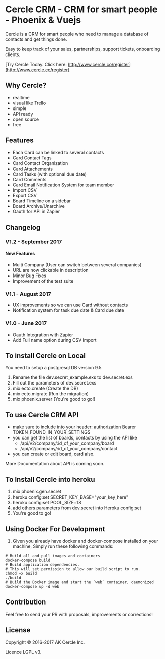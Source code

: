 # Cercle CRM - CRM for smart people - Phoenix & Vuejs 

Cercle is a CRM for smart people who need to manage a database of contacts and get things done.

Easy to keep track of your sales, partnerships, support tickets, onboarding clients. 

[Try Cercle Today. Click here: http://www.cercle.co/register](http://www.cercle.co/register)

## Why Cercle?
- realtime
- visual like Trello
- simple
- API ready
- open source
- free

## Features
- Each Card can be linked to several contacts
- Card Contact Tags
- Card Contact Organization
- Card Attachements
- Card Tasks (with optional due date)
- Card Comments
- Card Email Notification System for team member
- Import CSV
- Export CSV 
- Board Timeline on a sidebar
- Board Archive/Unarchive
- Oauth for API in Zapier


## Changelog

### V1.2 - September 2017
#### New Features
- Multi Company (User can switch between several companies)
- URL are now clickable in description
- Minor Bug Fixes
- Improvement of the test suite

### V1.1 - August 2017

- UX improvements so we can use Card without contacts
- Notification system for task due date & Card due date

### V1.0 - June 2017
- Oauth Integration with Zapier
- Add Full name option during CSV Import



## To install Cercle on Local

You need to setup a postgresql DB version 9.5

1. Rename the file dev.secret_example.exs to dev.secret.exs
2. Fill out the parameters of dev.secret.exs
3. mix ecto.create (Create the DB)
4. mix ecto.migrate (Run the migration)
5. mix phoenix.server (You're good to go!)

## To use Cercle CRM API

- make sure to include into your header: authorization Bearer TOKEN_FOUND_IN_YOUR_SETTINGS
- you can get the list of boards, contacts by using the API like
  - /api/v2/company/:id_of_your_company/board
  - /api/v2/company/:id_of_your_company/contact
- you can create or edit board, card also.

More Documentation about API is coming soon.

## To Install Cercle into heroku
1. mix phoenix.gen.secret
2. heroku config:set SECRET_KEY_BASE="your_key_here"
3. heroku config:set POOL_SIZE=18
4. add others parameters from dev.secret into Heroku config:set
5. You're good to go!

## Using Docker For Development
1. Given you already have docker and docker-compose installed on your machine, Simply run these following commands:
```
# Build all and pull images and containers
docker-compose build
# Build application dependencies.
# This will set permission to allow our build script to run.
chmod +x build
./build
# Build the Docker image and start the `web` container, daemonized
docker-compose up -d web
```

## Contribution
Feel free to send your PR with proposals, improvements or corrections!

## License
Copyright © 2016-2017 AK Cercle Inc.

Licence LGPL v3.



